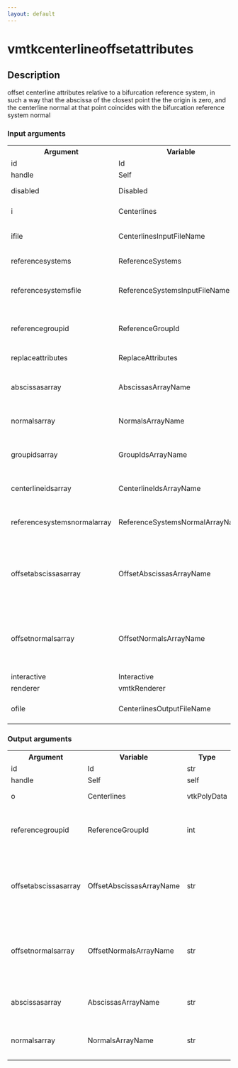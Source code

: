 ```yaml
---
layout: default
---
```

<h1>vmtkcenterlineoffsetattributes</h1>
<h2>Description</h2>
offset centerline attributes relative to a bifurcation reference system, in such a way that the abscissa of the closest point the the origin is zero, and the centerline normal at that point coincides with the bifurcation reference system normal
<h3>Input arguments</h3>
<table class="vmtkscripts">
<tr>
<th>Argument</th><th>Variable</th><th>Type</th><th>Length</th><th>Range</th><th>Default</th><th>Description</th>
</tr>
<tr><td>id</td><td>Id</td><td>str</td><td>1</td><td></td><td>0</td><td>script id</td>
</tr>
<tr><td>handle</td><td>Self</td><td>self</td><td>1</td><td></td><td></td><td>handle to self</td>
</tr>
<tr><td>disabled</td><td>Disabled</td><td>bool</td><td>1</td><td></td><td>0</td><td>disable execution and piping</td>
</tr>
<tr><td>i</td><td>Centerlines</td><td>vtkPolyData</td><td>1</td><td></td><td></td><td>the input split centerlines</td>
</tr>
<tr><td>ifile</td><td>CenterlinesInputFileName</td><td>str</td><td>1</td><td></td><td></td><td>filename for the default Centerlines reader</td>
</tr>
<tr><td>referencesystems</td><td>ReferenceSystems</td><td>vtkPolyData</td><td>1</td><td></td><td></td><td>bifurcation reference systems</td>
</tr>
<tr><td>referencesystemsfile</td><td>ReferenceSystemsInputFileName</td><td>str</td><td>1</td><td></td><td></td><td>filename for the default ReferenceSystems reader</td>
</tr>
<tr><td>referencegroupid</td><td>ReferenceGroupId</td><td>int</td><td>1</td><td></td><td>-1</td><td>group id of the reference system to which attributes have to be offset</td>
</tr>
<tr><td>replaceattributes</td><td>ReplaceAttributes</td><td>bool</td><td>1</td><td></td><td>1</td><td>overwrite the existing attributes</td>
</tr>
<tr><td>abscissasarray</td><td>AbscissasArrayName</td><td>str</td><td>1</td><td></td><td></td><td>name of the array where centerline abscissas are stored</td>
</tr>
<tr><td>normalsarray</td><td>NormalsArrayName</td><td>str</td><td>1</td><td></td><td></td><td>name of the array where centerline normals are stored</td>
</tr>
<tr><td>groupidsarray</td><td>GroupIdsArrayName</td><td>str</td><td>1</td><td></td><td></td><td>name of the array where centerline group ids are stored</td>
</tr>
<tr><td>centerlineidsarray</td><td>CenterlineIdsArrayName</td><td>str</td><td>1</td><td></td><td></td><td>name of the array where centerline ids are stored</td>
</tr>
<tr><td>referencesystemsnormalarray</td><td>ReferenceSystemsNormalArrayName</td><td>str</td><td>1</td><td></td><td></td><td>name of the array where reference system normals are stored</td>
</tr>
<tr><td>offsetabscissasarray</td><td>OffsetAbscissasArrayName</td><td>str</td><td>1</td><td></td><td>OffsetAbscissas</td><td>name of the array where offset centerline abscissas have to be stored if ReplaceAttributes is off</td>
</tr>
<tr><td>offsetnormalsarray</td><td>OffsetNormalsArrayName</td><td>str</td><td>1</td><td></td><td>OffsetNormals</td><td>name of the array where offset centerline normals have to be stored if ReplaceAttributes is off</td>
</tr>
<tr><td>interactive</td><td>Interactive</td><td>bool</td><td>1</td><td></td><td>0</td><td></td>
</tr>
<tr><td>renderer</td><td>vmtkRenderer</td><td>vmtkRenderer</td><td>1</td><td></td><td></td><td>external renderer</td>
</tr>
<tr><td>ofile</td><td>CenterlinesOutputFileName</td><td>str</td><td>1</td><td></td><td></td><td>filename for the default Centerlines writer</td>
</tr>
</table><h3>Output arguments</h3>
<table class="vmtkscripts">
<tr>
<th>Argument</th><th>Variable</th><th>Type</th><th>Length</th><th>Range</th><th>Default</th><th>Description</th>
</tr>
<tr><td>id</td><td>Id</td><td>str</td><td>1</td><td></td><td>0</td><td>script id</td>
</tr>
<tr><td>handle</td><td>Self</td><td>self</td><td>1</td><td></td><td></td><td>handle to self</td>
</tr>
<tr><td>o</td><td>Centerlines</td><td>vtkPolyData</td><td>1</td><td></td><td></td><td>the output centerlines</td>
</tr>
<tr><td>referencegroupid</td><td>ReferenceGroupId</td><td>int</td><td>1</td><td></td><td>-1</td><td>group id of the reference system to which attributes are offset</td>
</tr>
<tr><td>offsetabscissasarray</td><td>OffsetAbscissasArrayName</td><td>str</td><td>1</td><td></td><td>OffsetAbscissas</td><td>name of the array where offset centerline abscissas are stored if ReplaceAttributes is off</td>
</tr>
<tr><td>offsetnormalsarray</td><td>OffsetNormalsArrayName</td><td>str</td><td>1</td><td></td><td>OffsetNormals</td><td>name of the array where offset centerline normals are stored if ReplaceAttributes is off</td>
</tr>
<tr><td>abscissasarray</td><td>AbscissasArrayName</td><td>str</td><td>1</td><td></td><td></td><td>name of the array where centerline abscissas are stored</td>
</tr>
<tr><td>normalsarray</td><td>NormalsArrayName</td><td>str</td><td>1</td><td></td><td></td><td>name of the array where centerline normals are stored</td>
</tr>
</table>
